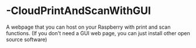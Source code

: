# -CloudPrintAndScanWithGUI
A webpage that you can host on your Raspberry with print and scan functions.
(If you don't need a GUI web page, you can just install other open source software)
